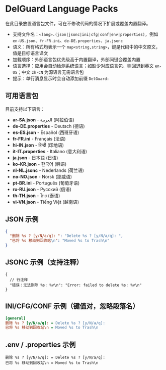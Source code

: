 # DelGuard Language Packs

在此目录放置语言包文件，可在不修改代码的情况下扩展或覆盖内置翻译。

- 支持文件名：`<lang>.(json|jsonc|ini|cfg|conf|env|properties)`，例如 `en-US.json`、`fr-FR.ini`、`de-DE.properties`、`ja.jsonc`
- 语义：所有格式均表示一个 `map<string,string>`，键是代码中的中文原文，值是目标语言译文
- 加载顺序：外部语言包优先级高于内置翻译，外部同键会覆盖内置
- 语言选择：应用会自动检测系统语言；如缺少对应语言包，则回退到英文 `en-US`；中文 `zh-CN` 为源语言无需语言包
- 提示：单行消息显示时会自动添加前缀 `DelGuard: `

## 可用语言包

目前支持以下语言：

- **ar-SA.json** - العربية (阿拉伯语)
- **de-DE.properties** - Deutsch (德语)
- **es-ES.json** - Español (西班牙语)
- **fr-FR.ini** - Français (法语)
- **hi-IN.json** - हिन्दी (印地语)
- **it-IT.properties** - Italiano (意大利语)
- **ja.json** - 日本語 (日语)
- **ko-KR.json** - 한국어 (韩语)
- **nl-NL.jsonc** - Nederlands (荷兰语)
- **no-NO.json** - Norsk (挪威语)
- **pt-BR.ini** - Português (葡萄牙语)
- **ru-RU.json** - Русский (俄语)
- **th-TH.json** - ไทย (泰语)
- **vi-VN.json** - Tiếng Việt (越南语)

## JSON 示例

```json
{
  "删除 %s ? [y/N/a/q]: ": "Delete %s ? [y/N/a/q]: ",
  "已将 %s 移动到回收站\n": "Moved %s to Trash\n"
}
```

## JSONC 示例（支持注释）

```jsonc
{
  // 行注释
  "错误：无法删除 %s: %v\n": "Error: failed to delete %s: %v\n"
}
```

## INI/CFG/CONF 示例（键值对，忽略段落名）

```ini
[general]
删除 %s ? [y/N/a/q]: = Delete %s ? [y/N/a/q]: 
已将 %s 移动到回收站\n = Moved %s to Trash\n
```

## .env / .properties 示例

```properties
删除 %s ? [y/N/a/q]: = Delete %s ? [y/N/a/q]: 
已将 %s 移动到回收站\n = Moved %s to Trash\n
```
